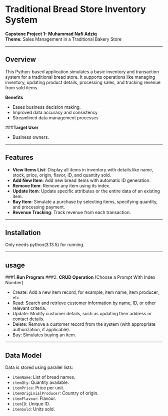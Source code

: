 # Traditional Bread Store Inventory System

**Capstone Project 1– Muhammad Nafi Adziq**  
**Theme:** Sales Management in a Traditional Bakery Store  

---

## Overview

This Python-based application simulates a basic inventory and transaction system for a traditional bread store. It supports operations like managing inventory, updating product details, processing sales, and tracking revenue from sold items.

**Benefits**
- Eases business decision making.
- Improved data accuracy and consistency
- Streamlined data management processes

###**Target User**
- Business owners.

---

## Features

- **View Items List**: Display all items in inventory with details like name, stock, price, origin, flavor, ID, and quantity sold.
- **Add New Item**: Add new bread items with automatic ID generation.
- **Remove Item**: Remove any item using its index.
- **Update Item**: Update specific attributes or the entire data of an existing item.
- **Buy Item**: Simulate a purchase by selecting items, specifying quantity, and processing payment.
- **Revenue Tracking**: Track revenue from each transaction.

---

## Installation

Only needs python(3.13.5) for running.

---

## usage

###1.**Run Program**
###2. **CRUD Operation** (Choose a Prompt With Index Number)
- Create: Add a new item record, for example; item name, item producer, etc.
- Read: Search and retrieve customer information by name, ID, or other relevant criteria.
- Update: Modify customer details, such as updating their address or contact details.
- Delete: Remove a customer record from the system (with appropriate authorization, if applicable).
- Buy: Simulates buying an item.

---

## Data Model

Data is stored using parallel lists:

- `itemName`: List of bread names.
- `itemQty`: Quantity available.
- `itemPrice`: Price per unit.
- `itemOriginialProducer`: Country of origin.
- `itemFlavour`: Flavour.
- `itemID`: Unique ID.
- `itemSold`: Units sold.


